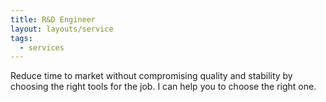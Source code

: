 ```yaml
---
title: R&D Engineer
layout: layouts/service
tags:
  - services
---
```


Reduce time to market without compromising quality and stability by choosing the right tools for the job. I can help you to choose the right one.
